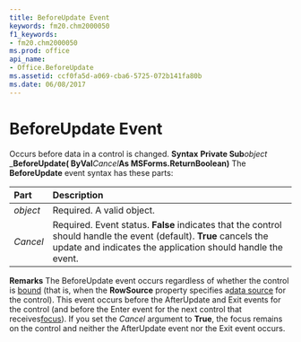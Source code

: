 ```yaml
---
title: BeforeUpdate Event
keywords: fm20.chm2000050
f1_keywords:
- fm20.chm2000050
ms.prod: office
api_name:
- Office.BeforeUpdate
ms.assetid: ccf0fa5d-a069-cba6-5725-072b141fa80b
ms.date: 06/08/2017
---
```



# BeforeUpdate Event



Occurs before data in a control is changed.
 **Syntax**
 **Private Sub**_object_ _**BeforeUpdate( ByVal**_Cancel_**As MSForms.ReturnBoolean)**
The **BeforeUpdate** event syntax has these parts:


|**Part**|**Description**|
|:-----|:-----|
| _object_|Required. A valid object.|
| _Cancel_|Required. Event status. **False** indicates that the control should handle the event (default). **True** cancels the update and indicates the application should handle the event.|
 **Remarks**
The BeforeUpdate event occurs regardless of whether the control is [bound](glossary-vba.md) (that is, when the **RowSource** property specifies a[data source](glossary-vba.md) for the control). This event occurs before the AfterUpdate and Exit events for the control (and before the Enter event for the next control that receives[focus](vbe-glossary.md)).
If you set the  _Cancel_ argument to **True**, the focus remains on the control and neither the AfterUpdate event nor the Exit event occurs.

